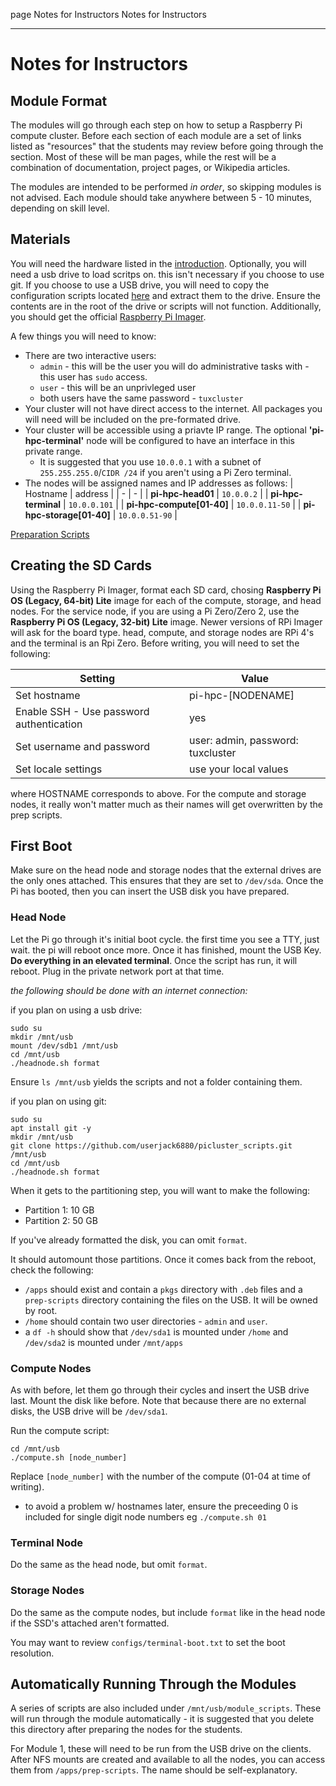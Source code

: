 page
Notes for Instructors
Notes for Instructors

---

# Notes for Instructors

## Module Format

The modules will go through each step on how to setup a Raspberry Pi compute cluster. Before each section of each module are a set of links listed as "resources" that the students may review before going through the section. Most of these will be man pages, while the rest will be a combination of documentation, project pages, or Wikipedia articles.

The modules are intended to be performed *in order*, so skipping modules is not advised. Each module should take anywhere between 5 - 10 minutes, depending on skill level.

## Materials

You will need the hardware listed in the [introduction](index). Optionally, you will need a usb drive to load scritps on. this isn't necessary if you choose to use git. If you choose to use a USB drive, you will need to copy the configuration scripts located [here](https://j3b.in/pihpc/scripts.zip) and extract them to the drive. Ensure the contents are in the root of the drive or scripts will not function. Additionally, you should get the official [Raspberry Pi Imager](https://www.raspberrypi.com/software/).

A few things you will need to know:

- There are two interactive users:
  - `admin` - this will be the user you will do administrative tasks with - this user has `sudo` access.
  - `user` - this will be an unprivleged user
  - both users have the same password - `tuxcluster`
- Your cluster will not have direct access to the internet. All packages you will need will be included on the pre-formated drive.
- Your cluster will be accessible using a priavte IP range. The optional **'pi-hpc-terminal'** node will be configured to have an interface in this private range.
  - It is suggested that you use `10.0.0.1` with a subnet of `255.255.255.0`/`CIDR /24` if you aren't using a Pi Zero terminal.
- The nodes will be assigned names and IP addresses as follows:
  | Hostname | address |
  | - | - |
  | **pi-hpc-head01** | `10.0.0.2` |
  | **pi-hpc-terminal** | `10.0.0.101` |
  | **pi-hpc-compute[01-40]** | `10.0.0.11-50` |
  | **pi-hpc-storage[01-40]** | `10.0.0.51-90` |

[Preparation Scripts](https://j3b.in/pihpc/scripts.zip)

## Creating the SD Cards

Using the Raspberry Pi Imager, format each SD card, chosing **Raspberry Pi OS (Legacy, 64-bit) Lite** image for each of the compute, storage, and head nodes. For the service node, if you are using a Pi Zero/Zero 2, use the **Raspberry Pi OS (Legacy, 32-bit) Lite** image. Newer versions of RPi Imager will ask for the board type. head, compute, and storage nodes are RPi 4's and the terminal is an Rpi Zero. Before writing, you will need to set the following:

| Setting | Value |
| - | - |
| Set hostname | pi-hpc-\[NODENAME\] |
| Enable SSH - Use password authentication | yes |
| Set username and password | user: admin, password: tuxcluster |
| Set locale settings | use your local values |

where HOSTNAME corresponds to above. For the compute and storage nodes, it really won't matter much as their names will get overwritten by the prep scripts.

## First Boot

Make sure on the head node and storage nodes that the external drives are the only ones attached. This ensures that they are set to `/dev/sda`. Once the Pi has booted, then you can insert the USB disk you have prepared.

### Head Node

Let the Pi go through it's initial boot cycle. the first time you see a TTY, just wait. the pi will reboot once more. Once it has finished, mount the USB Key. **Do everything in an elevated terminal**. Once the script has run, it will reboot. Plug in the private network port at that time.

*the following should be done with an internet connection:*

if you plan on using a usb drive:
```
sudo su
mkdir /mnt/usb
mount /dev/sdb1 /mnt/usb
cd /mnt/usb
./headnode.sh format
```

Ensure `ls /mnt/usb` yields the scripts and not a folder containing them.

if you plan on using git:
```
sudo su
apt install git -y
mkdir /mnt/usb
git clone https://github.com/userjack6880/picluster_scripts.git /mnt/usb
cd /mnt/usb
./headnode.sh format
```

When it gets to the partitioning step, you will want to make the following:

- Partition 1: 10 GB
- Partition 2: 50 GB

If you've already formatted the disk, you can omit `format`.

It should automount those partitions. Once it comes back from the reboot, check the following:

- `/apps` should exist and contain a `pkgs` directory with `.deb` files and a `prep-scripts` directory containing the files on the USB. It will be owned by root.
- `/home` should contain two user directories - `admin` and `user`.
- a `df -h` should show that `/dev/sda1` is mounted under `/home` and `/dev/sda2` is mounted under `/mnt/apps`

### Compute Nodes

As with before, let them go through their cycles and insert the USB drive last. Mount the disk like before. Note that because there are no external disks, the USB drive will be `/dev/sda1`.

Run the compute script:

```
cd /mnt/usb
./compute.sh [node_number]
```

Replace `[node_number]` with the number of the compute (01-04 at time of writing).
- to avoid a problem w/ hostnames later, ensure the preceeding 0 is included for single digit node numbers eg `./compute.sh 01`

### Terminal Node

Do the same as the head node, but omit `format`.

### Storage Nodes

Do the same as the compute nodes, but include `format` like in the head node if the SSD's attached aren't formatted.

You may want to review `configs/terminal-boot.txt` to set the boot resolution.

## Automatically Running Through the Modules

A series of scripts are also included under `/mnt/usb/module_scripts`. These will run through the module automatically - it is suggested that you delete this directory after preparing the nodes for the students.

For Module 1, these will need to be run from the USB drive on the clients. After NFS mounts are created and available to all the nodes, you can access them from `/apps/prep-scripts`. The name should be self-explanatory.
